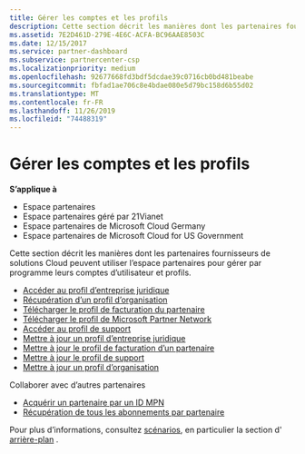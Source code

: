 ```yaml
---
title: Gérer les comptes et les profils
description: Cette section décrit les manières dont les partenaires fournisseurs de solutions Cloud peuvent utiliser l’espace partenaires pour gérer par programme leurs comptes d’utilisateur et profils.
ms.assetid: 7E2D461D-279E-4E6C-ACFA-BC96AAE8503C
ms.date: 12/15/2017
ms.service: partner-dashboard
ms.subservice: partnercenter-csp
ms.localizationpriority: medium
ms.openlocfilehash: 92677668fd3bdf5dcdae39c0716cb0bd481beabe
ms.sourcegitcommit: fbfad1ae706c8e4bdae080e5d79bc158d6b55d02
ms.translationtype: MT
ms.contentlocale: fr-FR
ms.lasthandoff: 11/26/2019
ms.locfileid: "74488319"
---
```

# <a name="manage-accounts-and-profiles"></a>Gérer les comptes et les profils


**S’applique à**

- Espace partenaires
- Espace partenaires géré par 21Vianet
- Espace partenaires de Microsoft Cloud Germany
- Espace partenaires de Microsoft Cloud for US Government

Cette section décrit les manières dont les partenaires fournisseurs de solutions Cloud peuvent utiliser l’espace partenaires pour gérer par programme leurs comptes d’utilisateur et profils.

- [Accéder au profil d’entreprise juridique](get-legal-business-profile.md)
- [Récupération d’un profil d’organisation](get-an-organization-profile.md)
- [Télécharger le profil de facturation du partenaire](get-partner-billing-profile.md)
- [Télécharger le profil de Microsoft Partner Network](get-partner-network-profile.md)
- [Accéder au profil de support](get-support-profile.md)
- [Mettre à jour un profil d’entreprise juridique](update-legal-business-profile.md)
- [Mettre à jour le profil de facturation d’un partenaire](update-partner-billing-profile.md)
- [Mettre à jour le profil de support](update-support-profile.md)
- [Mettre à jour un profil d’organisation](update-an-organization-profile.md)

Collaborer avec d’autres partenaires

- [Acquérir un partenaire par un ID MPN](get-partner-by-mpn-id.md)
- [Récupération de tous les abonnements par partenaire](get-all-subscriptions-by-partner.md)

Pour plus d’informations, consultez [scénarios](scenarios.md), en particulier la section d' [arrière-plan](scenarios.md#background) .